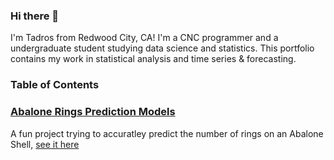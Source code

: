 ### Hi there 👋

I'm Tadros from Redwood City, CA! I'm a CNC programmer and a undergraduate student studying data science and statistics. This portfolio contains my work in statistical analysis and time series & forecasting. 

### Table of Contents

### [Abalone Rings Prediction Models](abaloneRings_Prediction.Rmd)
A fun project trying to accuratley predict the number of rings on 
an Abalone Shell, [see it here](https://rpubs.com/Tadros/778820)
